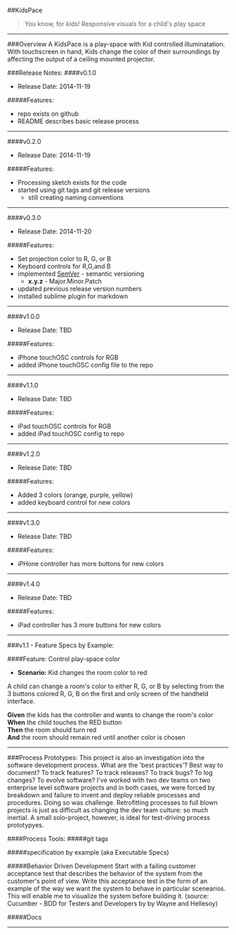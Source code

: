 ##KidsPace
> You know, for kids!  Responsive visuals for a child's play space
__________________________

###Overview
A KidsPace is a play-space with Kid controlled illuminatation.  With touchscreen in hand, Kids change the color of their surroundings by affecting the output of a ceiling mounted projector.     

###Release Notes:
####v0.1.0
- Release Date:  2014-11-19

#####Features:
- repo exists on github
- README describes basic release process

__________________________________

####v0.2.0
- Release Date: 2014-11-19

#####Features:
- Processing sketch exists for the code
- started using git tags and git release versions
    + still creating naming conventions

___________________________________

####v0.3.0
- Release Date: 2014-11-20

#####Features:
- Set projection color to R, G, or B
- Keyboard controls for R,G,and B
- implemented [SemVer] - semantic versioning
    + **x.y.z**  - Major.Minor.Patch
- updated previous release version numbers
- installed sublime plugin for markdown

______________________________

####v1.0.0
- Release Date: TBD

#####Features:
- iPhone touchOSC controls for RGB
- added iPhone touchOSC config file to the repo

_____________________________

####v1.1.0
- Release Date: TBD

#####Features:
- iPad touchOSC controls for RGB
- added iPad touchOSC config to repo

____________________________

####v1.2.0
- Release Date: TBD

#####Features:
- Added 3 colors (orange, purple, yellow)
- added keyboard control for new colors

_________________________________

####v1.3.0
- Release Date: TBD

#####Features:
- iPHone controller has more buttons for new colors

_________________________________

####v1.4.0
- Release Date: TBD

#####Features:
- iPad controller has 3 more buttons for new colors




_________________________________

###v1.1 - Feature Specs by Example:

####Feature: Control play-space color

- **Scenario:** Kid changes the room color to red  

A child can change a room's color to either R, G, or B by selecting from the 3 buttons colored  R, G, B on the first and only screen of the handheld interface.  

**Given** the kids has the controller and wants to change the room's color  
**When** the child touches the RED button  
**Then** the room should turn red  
**And** the room should remain red until another color is chosen   


________________________________________

###Process Prototypes:
This project is also an investigation into the software development process.  What are the 'best practices'?  Best way to document?  To track features?  To track releases?  To track bugs?  To log changes? To evolve software?  I've worked with two dev teams on two enterprise level software projects and in both cases, we were forced by breakdown and failure to invent and deploy reliable processes and procedures. Doing so was challenge. Retrofitting processes to full blown projects is just as difficult as changing the dev team culture:  so much inertial.  A small solo-project, however, is ideal for test-driving process prototypyes.      

####Process Tools:
#####git tags

#####specification by example (aka Executable Specs)

#####Behavior Driven Development
Start with a failing customer acceptance test that describes the behavior of the system from the customer's point of view.  Write this acceptance test in the form of an example of the way we want the system to behave in particular scenearios.  This will enable me to visualize the system before building it. (source: Cucumber - BDD for Testers and Developers by by Wayne and Hellesoy)

#####Docs


____________________________

[SemVer]:http://semver.org/


